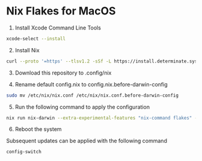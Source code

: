 # Nix Flakes for MacOS

1. Install Xcode Command Line Tools
```bash
xcode-select --install
```

2. Install Nix
```bash
curl --proto '=https' --tlsv1.2 -sSf -L https://install.determinate.systems/nix | sh -s -- install
```

3. Download this repository to .config/nix

4. Rename default config.nix to config.nix.before-darwin-config
```bash
sudo mv /etc/nix/nix.conf /etc/nix/nix.conf.before-darwin-config
```

5. Run the following command to apply the configuration
```bash
nix run nix-darwin --extra-experimental-features "nix-command flakes" -- switch --flake ~/.config/nix
```

6. Reboot the system

Subsequent updates can be applied with the following command
```bash
config-switch
```
